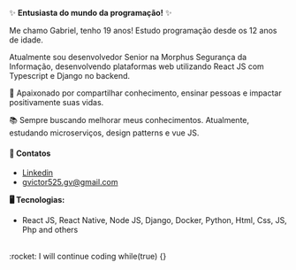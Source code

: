 :sparkles: **Entusiasta do mundo da programação!** :sparkles:

Me chamo Gabriel, tenho 19 anos! Estudo programação desde os 12 anos de idade.

Atualmente sou desenvolvedor Senior  na Morphus Segurança da Informação, desenvolvendo plataformas web utilizando React JS com Typescript e Django no backend.

:brain: Apaixonado por compartilhar conhecimento, ensinar pessoas e impactar positivamente suas vidas.

:books: Sempre buscando melhorar meus conhecimentos. Atualmente, estudando microserviços, design patterns e vue JS.

#### :link: Contatos
- [Linkedin](https://linkedin.com/in/gabriel-victor-7a5425191)
- [gvictor525.gv@gmail.com](mailto:gvictor525.gv@gmail.com)

**:desktop_computer: Tecnologias:** 
- React JS, React Native, Node JS, Django, Docker, Python, Html, Css, JS, Php and others

<br>
:rocket: I will continue coding while(true) {}
